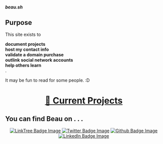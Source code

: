 <p></p>
<div class="rainbow-retro"></div>
<h5 class="header-rainbow-retro">beau.sh</h5>

## Purpose 

<div class="rotation">
  <p>This site exists to </p>
  <b><div class="innerRotation">
      document projects<br />
      host my contact info<br />
      validate a domain purchase<br />
      outlink social network accounts<br />
      help others learn
    </div>
  </b>.
</div>

It may be fun to read for some people. :D 

<div align="center">
  <p></p>
    <h1 width="100%"><a href="/projects">🌱 Current Projects</a></h1>
  <p></p>
</div>


## You can find Beau on . . .

<div align="center">
  <a href="https://linktr.ee/beaubouchard"><img src="https://img.shields.io/badge/LinkTree-FFFFFF.svg?logo=linktree&logoColor=green" alt="LinkTree Badge Image" /></a>
  <a href="https://twitter.com/beaubouchard"><img src="https://img.shields.io/badge/Twitter-FFFFFF.svg?logo=twitter&logoColor=blue" alt="Twitter Badge Image" /></a>
  <a href="https://github.com/BeauBouchard/"><img src="https://img.shields.io/badge/Github-FFFFFF.svg?logo=github&logoColor=black" alt="Github Badge Image" /></a>
  <a href="https://www.linkedin.com/in/beaubouchard/"><img src="https://img.shields.io/badge/Linkedin-FFFFFF.svg?logo=linkedin&logoColor=blue" alt="LinkedIn Badge Image" /></a>
</div>


